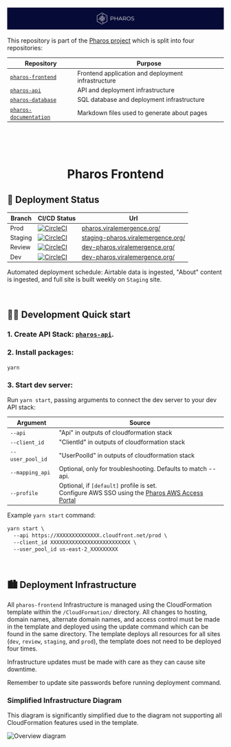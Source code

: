 [![Pharos](https://github.com/viralemergence/pharos-frontend/blob/prod/diagrams/pharos-banner.png)](https://pharos.viralemergence.org/)

This repository is part of the [Pharos project](https://pharos.viralemergence.org/)
which is split into four repositories:

| Repository                                                                       | Purpose                                            |
| -------------------------------------------------------------------------------- | -------------------------------------------------- |
| [`pharos-frontend`](https://github.com/viralemergence/pharos-frontend)           | Frontend application and deployment infrastructure |
| [`pharos-api`](https://github.com/viralemergence/pharos-api)                     | API and deployment infrastructure                  |
| [`pharos-database`](https://github.com/viralemergence/pharos-database)           | SQL database and deployment infrastructure         |
| [`pharos-documentation`](https://github.com/viralemergence/pharos-documentation) | Markdown files used to generate about pages        |

</br>
</br>
</br>
<h1 align="center">
  Pharos Frontend
</h1>

## 🚀 Deployment Status

| Branch  | CI/CD Status                                                                                                                                                                                                                                                 | Url                                                                              |
| ------- | ------------------------------------------------------------------------------------------------------------------------------------------------------------------------------------------------------------------------------------------------------------ | -------------------------------------------------------------------------------- |
| Prod    | [![CircleCI](https://dl.circleci.com/status-badge/img/circleci/39PL8myokkHY7obZPJeFEC/VSEyuiVS42F6DmyCLZcbdW/tree/prod.svg?style=svg)](https://dl.circleci.com/status-badge/redirect/circleci/39PL8myokkHY7obZPJeFEC/VSEyuiVS42F6DmyCLZcbdW/tree/prod)       | [pharos.viralemergence.org/](https://pharos.viralemergence.org/)                 |
| Staging | [![CircleCI](https://dl.circleci.com/status-badge/img/circleci/39PL8myokkHY7obZPJeFEC/VSEyuiVS42F6DmyCLZcbdW/tree/staging.svg?style=svg)](https://dl.circleci.com/status-badge/redirect/circleci/39PL8myokkHY7obZPJeFEC/VSEyuiVS42F6DmyCLZcbdW/tree/staging) | [staging-pharos.viralemergence.org/](https://staging-pharos.viralemergence.org/) |
| Review  | [![CircleCI](https://dl.circleci.com/status-badge/img/circleci/39PL8myokkHY7obZPJeFEC/VSEyuiVS42F6DmyCLZcbdW/tree/review.svg?style=svg)](https://dl.circleci.com/status-badge/redirect/circleci/39PL8myokkHY7obZPJeFEC/VSEyuiVS42F6DmyCLZcbdW/tree/review)   | [dev-pharos.viralemergence.org/](https://review-pharos.viralemergence.org/)      |
| Dev     | [![CircleCI](https://dl.circleci.com/status-badge/img/circleci/39PL8myokkHY7obZPJeFEC/VSEyuiVS42F6DmyCLZcbdW/tree/dev.svg?style=svg)](https://dl.circleci.com/status-badge/redirect/circleci/39PL8myokkHY7obZPJeFEC/VSEyuiVS42F6DmyCLZcbdW/tree/dev)         | [dev-pharos.viralemergence.org/](https://dev-pharos.viralemergence.org/)         |

Automated deployment schedule: Airtable data is ingested, "About" content is ingested, and full site is built weekly on `Staging` site.

</br>

## 👩‍💻 Development Quick start

### 1. Create API Stack: [`pharos-api`](https://github.com/viralemergence/pharos-api).

### 2. Install packages:

```
yarn
```

### 3. Start dev server:

Run `yarn start`, passing arguments to connect the dev server to your dev API stack:

| Argument         | Source                                                                                                                                           |
| ---------------- | ------------------------------------------------------------------------------------------------------------------------------------------------ |
| `--api`          | "Api" in outputs of cloudformation stack                                                                                                         |
| `--client_id`    | "ClientId" in outputs of cloudformation stack                                                                                                    |
| `--user_pool_id` | "UserPoolId" in outputs of cloudformation stack                                                                                                  |
| `--mapping_api`  | Optional, only for troubleshooting. Defaults to match --api.                                                                                     |
| `--profile`      | Optional, if `[default]` profile is set. </br> Configure AWS SSO using the [Pharos AWS Access Portal](https://viralemergence.awsapps.com/start/) |

Example `yarn start` command:

```
yarn start \
  --api https://XXXXXXXXXXXXXX.cloudfront.net/prod \
  --client_id XXXXXXXXXXXXXXXXXXXXXXXXXX \
  --user_pool_id us-east-2_XXXXXXXXX
```

</br>

## 🏙️ Deployment Infrastructure

All `pharos-frontend` Infrastructure is managed using the CloudFormation template within
the `/CloudFormation/` directory. All changes to hosting, domain names, alternate domain
names, and access control must be made in the template and deployed using the update command
which can be found in the same directory. The template deploys all resources for all sites
(`dev`, `review`, `staging`, and `prod`), the template does not need to be deployed four times.

Infrastructure updates must be made with care as they can cause site downtime.

Remember to update site passwords before running deployment command.

### Simplified Infrastructure Diagram

This diagram is significantly simplified due to the diagram not supporting all CloudFormation
features used in the template.

![Overview diagram](https://github.com/viralemergence/pharos-frontend/blob/prod/diagram/pharos-database-highlevel.png)
